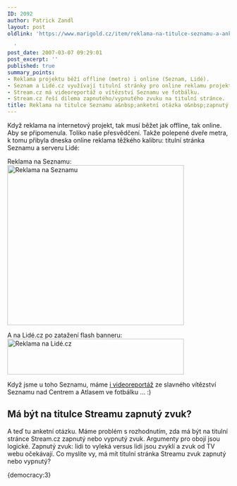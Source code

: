 ```yaml
---
ID: 2092
author: Patrick Zandl
layout: post
oldlink: 'https://www.marigold.cz/item/reklama-na-titulce-seznamu-a-anketni-otazka-o-zapnuty-zvuk-na-homepage

  '
post_date: 2007-03-07 09:29:01
post_excerpt: ''
published: true
summary_points:
- Reklama projektu běží offline (metro) i online (Seznam, Lidé).
- Seznam a Lidé.cz využívají titulní stránky pro online reklamu projektu.
- Stream.cz má videoreportáž o vítězství Seznamu ve fotbálku.
- Stream.cz řeší dilema zapnutého/vypnutého zvuku na titulní stránce.
title: Reklama na titulce Seznamu a&nbsp;anketní otázka o&nbsp;zapnutý zvuk na homepage
---
```


Když reklama na internetový projekt, tak musí běžet jak offline, tak online. Aby se připomenula. Toliko naše přesvědčení. Takže polepené dveře metra, k tomu přibyla dneska online reklama těžkého kalibru: titulní stránka Seznamu a serveru Lidé:

Reklama na Seznamu:<br/>
<a href="http://www.marigold.cz/wp-content/stream-reklamaseznam.png"><img src="http://www.marigold.cz/wp-content/_stream-reklamaseznam.png" width="400" height="363" alt="Reklama na Seznamu" title="Reklama na Seznamu"  /></a>

A na Lidé.cz po zatažení flash banneru:<br/>
<a href="http://www.marigold.cz/wp-content/stream-reklamalide.png"><img src="http://www.marigold.cz/wp-content/_stream-reklamalide.png" width="400" height="81" alt="Reklama na Lidé.cz" title="Reklama na Lidé.cz"  /></a>

Když jsme u toho Seznamu, máme <a href="http://www.stream.cz/clanek/463-fotbalek-ceskych-vyhledavacu">i videoreportáž</a> ze slavného vítězství Seznamu nad Centrem a Atlasem ve fotbálku ... :) 

<h2>Má být na titulce Streamu zapnutý zvuk?</h2>

A teď tu anketní otázku. Máme problém s rozhodnutím, zda má být na titulní stránce Stream.cz zapnutý nebo vypnutý zvuk. Argumenty pro obojí jsou logické. Zapnutý zvuk: lidi to vyleká versus lidi jsou zvyklí a zvuk od TV webu očekávají. Co myslíte vy, má mít titulní stránka Streamu zvuk zapnutý nebo vypnutý? 


<div>{democracy:3}</div>